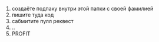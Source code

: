 1) создаёте подпаку внутри этой папки с своей фамилией
2) пишите туда код
3) сабмитите пулл реквест
4) .. 
5) PROFIT

